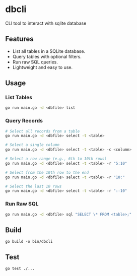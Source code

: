 # dbcli

CLI tool to interact with sqlite database

## Features

- List all tables in a SQLite database.
- Query tables with optional filters.
- Run raw SQL queries.
- Lightweight and easy to use.

## Usage

### List Tables

```bash
go run main.go -d <dbfile> list
```

### Query Records

```bash
# Select all records from a table
go run main.go -d <dbfile> select -t <table>

# Select a single column
go run main.go -d <dbfile> select -t <table> -c <column>

# Select a row range (e.g., 6th to 10th rows)
go run main.go -d <dbfile> select -t <table> -r "5:10"

# Select from the 10th row to the end
go run main.go -d <dbfile> select -t <table> -r "10:"

# Select the last 10 rows
go run main.go -d <dbfile> select -t <table> -r ":-10"
```

### Run Raw SQL

```bash
go run main.go -d <dbfile> sql "SELECT \* FROM <table>;"
```

## Build

```
go build -o bin/dbcli
```

## Test

```
go test ./...
```
